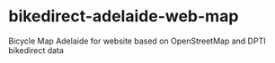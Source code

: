 bikedirect-adelaide-web-map
===========================

Bicycle Map Adelaide for website based on OpenStreetMap and DPTI bikedirect data
